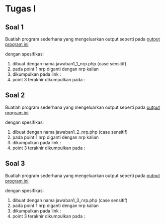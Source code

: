 # Tugas I 

## Soal 1

Buatlah program sederhana yang mengeluarkan output seperti pada [output program ini](jawaban1_1.txt)

dengan spesifikasi 
1. dibuat dengan nama jawaban1_1_nrp.php (case sensitif)
2. pada point 1 nrp diganti dengan nrp kalian
3. dikumpulkan pada link : 
4. point 3 terakhir dikumpulkan pada :

## Soal 2

Buatlah program sederhana yang mengeluarkan output seperti pada [output program ini](jawaban1_2.txt)


dengan spesifikasi 
1. dibuat dengan nama jawaban1_2_nrp.php (case sensitif)
2. pada point 1 nrp diganti dengan nrp kalian
3. dikumpulkan pada link : 
4. point 3 terakhir dikumpulkan pada :

## Soal 3

Buatlah program sederhana yang mengeluarkan output seperti pada [output program ini](jawaban1_3.txt)


dengan spesifikasi 
1. dibuat dengan nama jawaban1_3_nrp.php (case sensitif)
2. pada point 1 nrp diganti dengan nrp kalian
3. dikumpulkan pada link : 
4. point 3 terakhir dikumpulkan pada :